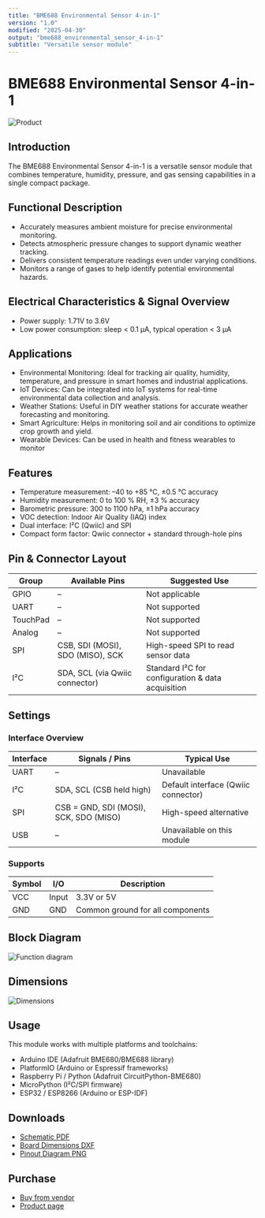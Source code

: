 ```yaml
---
title: "BME688 Environmental Sensor 4-in-1"
version: "1.0"
modified: "2025-04-30"
output: "bme688_environmental_sensor_4-in-1"
subtitle: "Versatile sensor module"
---
```


<!--
# README_TEMPLATE.md
This file serves as an input to generate a datasheet-style technical PDF.
Fill in each section without deleting or modifying the existing headings.
-->

# BME688 Environmental Sensor 4-in-1

![Product](../../hardware/resources/unit_top_v_1_0_0_bme688_enviromental_sensor_4_in_1.png) 

## Introduction

The BME688 Environmental Sensor 4-in-1 is a versatile sensor module that combines temperature, humidity, pressure, and gas sensing capabilities in a single compact package. 

## Functional Description

- Accurately measures ambient moisture for precise environmental monitoring.
- Detects atmospheric pressure changes to support dynamic weather tracking.
- Delivers consistent temperature readings even under varying conditions.
- Monitors a range of gases to help identify potential environmental hazards.

## Electrical Characteristics & Signal Overview

- Power supply: 1.71V to 3.6V
- Low power consumption: sleep < 0.1 µA, typical operation < 3 µA


## Applications

- Environmental Monitoring: Ideal for tracking air quality, humidity, temperature, and pressure in smart homes and industrial applications.
- IoT Devices: Can be integrated into IoT systems for real-time environmental data collection and analysis.
- Weather Stations: Useful in DIY weather stations for accurate weather forecasting and monitoring.
- Smart Agriculture: Helps in monitoring soil and air conditions to optimize crop growth and yield.
- Wearable Devices: Can be used in health and fitness wearables to monitor

## Features

- Temperature measurement: –40 to +85 °C, ±0.5 °C accuracy  
- Humidity measurement: 0 to 100 % RH, ±3 % accuracy  
- Barometric pressure: 300 to 1100 hPa, ±1 hPa accuracy  
- VOC detection: Indoor Air Quality (IAQ) index  
- Dual interface: I²C (Qwiic) and SPI      
- Compact form factor: Qwiic connector + standard through-hole pins 

## Pin & Connector Layout

| Group     | Available Pins                                 | Suggested Use                                     |
|-----------|------------------------------------------------|---------------------------------------------------|
| GPIO      | –                                              | Not applicable                                    |
| UART      | –                                              | Not supported                                     |
| TouchPad  | –                                              | Not supported                                     |
| Analog    | –                                              | Not supported                                     |
| SPI       | CSB, SDI (MOSI), SDO (MISO), SCK               | High-speed SPI to read sensor data                |
| I²C       | SDA, SCL (via Qwiic connector)                 | Standard I²C for configuration & data acquisition |

## Settings

### Interface Overview

| Interface | Signals / Pins                          | Typical Use                          |
|-----------|-----------------------------------------|--------------------------------------|
| UART      | –                                       | Unavailable                          |
| I²C       | SDA, SCL  (CSB held high)               | Default interface (Qwiic connector)  |
| SPI       | CSB = GND, SDI (MOSI), SCK, SDO (MISO)  | High-speed alternative               |
| USB       | –                                       | Unavailable on this module           |

### Supports

| Symbol | I/O         | Description                        |
|--------|-------------|------------------------------------|
| VCC    | Input       | 3.3V or 5V                         |
| GND    | GND         | Common ground for all components   |


## Block Diagram

![Function diagram](../../hardware/resources/unit_pinout_v_0_0_1_ue0095_bm3688_4_in_1_en.png) <!-- FILL HERE: replace image if needed -->

## Dimensions

![Dimensions](../../hardware/resources/unit_dimension_v_1_0_0_bme688_environmental_sensor_4_in_1.png) <!-- FILL HERE: replace image if needed -->

## Usage

This module works with multiple platforms and toolchains:

- Arduino IDE (Adafruit BME680/BME688 library)  
- PlatformIO (Arduino or Espressif frameworks)  
- Raspberry Pi / Python (Adafruit CircuitPython-BME680)  
- MicroPython (I²C/SPI firmware)  
- ESP32 / ESP8266 (Arduino or ESP-IDF)

## Downloads

<!-- FILL HERE -->
- [Schematic PDF](docs/schematic.pdf)
- [Board Dimensions DXF](docs/dimensions.dxf)
- [Pinout Diagram PNG](docs/pinout.png)

## Purchase

<!-- FILL HERE -->
- [Buy from vendor](https://example.com)
- [Product page](https://example.com/product/template-board)
